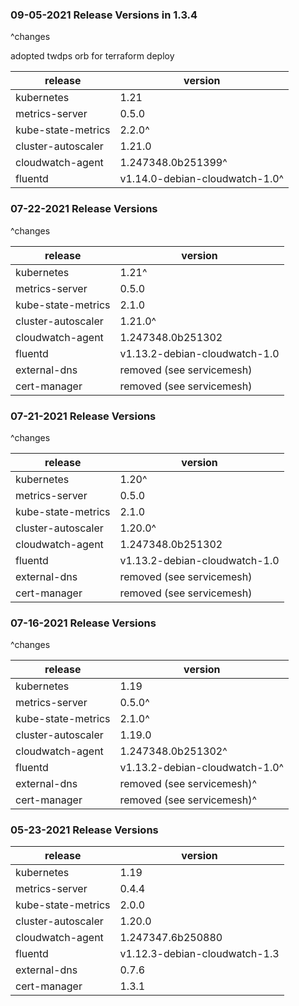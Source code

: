 ### 09-05-2021 Release Versions in 1.3.4

^changes  

adopted twdps orb for terraform deploy  

| release            | version                        |
|--------------------|--------------------------------|
| kubernetes         | 1.21                           |
| metrics-server     | 0.5.0                          |
| kube-state-metrics | 2.2.0^                         |
| cluster-autoscaler | 1.21.0                         |
| cloudwatch-agent   | 1.247348.0b251399^             |
| fluentd            | v1.14.0-debian-cloudwatch-1.0^ |

### 07-22-2021 Release Versions

^changes

| release            | version                        |
|--------------------|--------------------------------|
| kubernetes         | 1.21^                          |
| metrics-server     | 0.5.0                          |
| kube-state-metrics | 2.1.0                          |
| cluster-autoscaler | 1.21.0^                        |
| cloudwatch-agent   | 1.247348.0b251302              |
| fluentd            | v1.13.2-debian-cloudwatch-1.0  |
| external-dns       | removed (see servicemesh)      |
| cert-manager       | removed (see servicemesh)      |

### 07-21-2021 Release Versions

^changes

| release            | version                        |
|--------------------|--------------------------------|
| kubernetes         | 1.20^                          |
| metrics-server     | 0.5.0                          |
| kube-state-metrics | 2.1.0                          |
| cluster-autoscaler | 1.20.0^                        |
| cloudwatch-agent   | 1.247348.0b251302              |
| fluentd            | v1.13.2-debian-cloudwatch-1.0  |
| external-dns       | removed (see servicemesh)      |
| cert-manager       | removed (see servicemesh)      |

### 07-16-2021 Release Versions

^changes

| release            | version                        |
|--------------------|--------------------------------|
| kubernetes         | 1.19                           |
| metrics-server     | 0.5.0^                         |
| kube-state-metrics | 2.1.0^                         |
| cluster-autoscaler | 1.19.0                         |
| cloudwatch-agent   | 1.247348.0b251302^             |
| fluentd            | v1.13.2-debian-cloudwatch-1.0^ |
| external-dns       | removed (see servicemesh)^     |
| cert-manager       | removed (see servicemesh)^     |

### 05-23-2021 Release Versions

| release            | version                        |
|--------------------|--------------------------------|
| kubernetes         | 1.19                           |
| metrics-server     | 0.4.4                          |
| kube-state-metrics | 2.0.0                          |
| cluster-autoscaler | 1.20.0                         |
| cloudwatch-agent   | 1.247347.6b250880              |
| fluentd            | v1.12.3-debian-cloudwatch-1.3  |
| external-dns       | 0.7.6                          |
| cert-manager       | 1.3.1                          |
